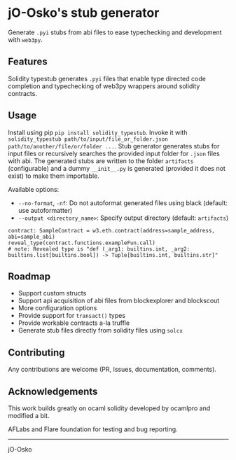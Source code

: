 # jO-Osko's stub generator

Generate `.pyi` stubs from abi files to ease typechecking and development with `web3py`.

## Features

Solidity typestub generates `.pyi` files that enable type directed code completion and typechecking of web3py wrappers around solidity contracts.

## Usage

Install using pip `pip install solidity_typestub`. 
Invoke it with `solidity_typestub path/to/input/file_or_folder.json path/to/another/file/or/folder ...`. 
Stub generator generates stubs for input files or recursively searches the provided input folder for `.json` files with abi.
The generated stubs are written to the folder `artifacts` (configurable) and a dummy `__init__.py` is generated  (provided it does not exist) to make them importable.

Available options:

- `--no-format`, `-nf`: Do not autoformat generated files using black (default: use autoformatter)
- `--output <directory_name>`: Specify output directory (default: `artifacts`)

```python3
contract: SampleContract = w3.eth.contract(address=sample_address, abi=sample_abi)
reveal_type(contract.functions.exampleFun.call)
# note: Revealed type is "def (_arg1: builtins.int, _arg2: builtins.list[builtins.bool]) -> Tuple[builtins.int, builtins.str]"
```

## Roadmap
- Support custom structs
- Support api acquisition of abi files from blockexplorer and blockscout
- More configuration options
- Provide support for `transact()` types
- Provide workable contracts a-la truffle
- Generate stub files directly from solidity files using `solcx`

## Contributing
Any contributions are welcome (PR, Issues, documentation, comments).

## Acknowledgements
This work builds greatly on ocaml solidity developed by ocamlpro and modified a bit.

AFLabs and Flare foundation for testing and bug reporting.

----- 

jO-Osko